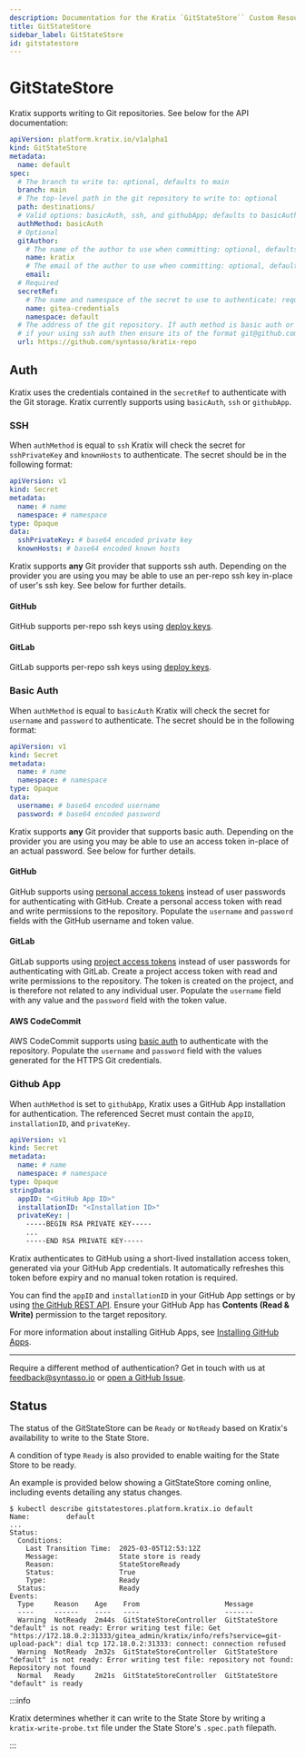```yaml
---
description: Documentation for the Kratix `GitStateStore`` Custom Resource
title: GitStateStore
sidebar_label: GitStateStore
id: gitstatestore
---
```


# GitStateStore

Kratix supports writing to Git repositories. See below for the API documentation:

```yaml
apiVersion: platform.kratix.io/v1alpha1
kind: GitStateStore
metadata:
  name: default
spec:
  # The branch to write to: optional, defaults to main
  branch: main
  # The top-level path in the git repository to write to: optional
  path: destinations/
  # Valid options: basicAuth, ssh, and githubApp; defaults to basicAuth
  authMethod: basicAuth
  # Optional
  gitAuthor:
    # The name of the author to use when committing: optional, defaults to kratix
    name: kratix
    # The email of the author to use when committing: optional, defaults to empty
    email:
  # Required
  secretRef:
    # The name and namespace of the secret to use to authenticate: required
    name: gitea-credentials
    namespace: default
  # The address of the git repository. If auth method is basic auth or githubApp, use `http`/`https` format: required
  # if your using ssh auth then ensure its of the format git@github.com:<org>/<repo>.git
  url: https://github.com/syntasso/kratix-repo
```

## Auth

Kratix uses the credentials contained in the `secretRef` to authenticate with the
Git storage. Kratix currently supports using `basicAuth`, `ssh` or `githubApp`.

### SSH
When `authMethod` is equal to `ssh` Kratix will check the secret for `sshPrivateKey` and `knownHosts`
to authenticate. The secret should be in the following format:
```yaml
apiVersion: v1
kind: Secret
metadata:
  name: # name
  namespace: # namespace
type: Opaque
data:
  sshPrivateKey: # base64 encoded private key
  knownHosts: # base64 encoded known hosts
```
Kratix supports **any** Git provider that supports ssh auth. Depending on the provider
you are using you may be able to use an per-repo ssh key in-place of user's ssh key.
See below for further details.

#### GitHub
GitHub supports per-repo ssh keys using [deploy keys](https://docs.github.com/en/rest/deploy-keys/deploy-keys?apiVersion=2022-11-28).

#### GitLab
GitLab supports per-repo ssh keys using [deploy keys](https://docs.gitlab.com/ee/user/project/deploy_keys/).

### Basic Auth
When `authMethod` is equal to `basicAuth` Kratix will check the secret for `username`
and `password` to authenticate. The secret should be in the following format:

```yaml
apiVersion: v1
kind: Secret
metadata:
  name: # name
  namespace: # namespace
type: Opaque
data:
  username: # base64 encoded username
  password: # base64 encoded password
```

Kratix supports **any** Git provider that supports basic auth. Depending on the provider
you are using you may be able to use an access token in-place of an actual password.
See below for further details.

#### GitHub

GitHub supports using [personal access tokens](https://docs.github.com/en/authentication/keeping-your-account-and-data-secure/creating-a-personal-access-token)
instead of user passwords for authenticating with GitHub. Create a personal access token
with read and write permissions to the repository. Populate the `username` and `password`
fields with the GitHub username and token value.

#### GitLab

GitLab supports using [project access tokens](https://docs.gitlab.com/ee/user/project/settings/project_access_tokens.html)
instead of user passwords for authenticating with GitLab. Create a project access token
with read and write permissions to the repository. The token is created on the project, and is therefore
not related to any individual user. Populate the `username` field with any value and
the `password` field with the token value.

#### AWS CodeCommit

AWS CodeCommit supports using [basic
auth](https://docs.aws.amazon.com/codecommit/latest/userguide/setting-up-gc.html?icmpid=docs_acc_console_connect_np#setting-up-gc-iam)
to authenticate with the repository. Populate the `username` and `password`
field with the values generated for the HTTPS Git credentials.

### Github App

When `authMethod` is set to `githubApp`, Kratix uses a GitHub App installation for authentication.
The referenced Secret must contain the `appID`, `installationID`, and `privateKey`.
```yaml
apiVersion: v1
kind: Secret
metadata:
  name: # name
  namespace: # namespace
type: Opaque
stringData:
  appID: "<GitHub App ID>"
  installationID: "<Installation ID>"
  privateKey: |
    -----BEGIN RSA PRIVATE KEY-----
    ...
    -----END RSA PRIVATE KEY-----
```

Kratix authenticates to GitHub using a short-lived installation access token, generated via your GitHub App credentials.
It automatically refreshes this token before expiry and no manual token rotation is required.

You can find the `appID` and `installationID` in your GitHub App settings or by using  [the GitHub REST API](https://docs.github.com/en/rest/apps/apps?apiVersion=2022-11-28).
Ensure your GitHub App has **Contents (Read & Write)** permission to the target repository.

For more information about installing GitHub Apps, see [Installing GitHub Apps](https://docs.github.com/en/developers/apps/managing-github-apps/installing-github-apps).

---

Require a different method of authentication? Get in touch with us at
[feedback@syntasso.io](mailto:feedback@syntasso.io?subject=Kratix%20Feedback)
or [open a GitHub Issue](https://github.com/syntasso/kratix/issues/new).

## Status

The status of the GitStateStore can be `Ready` or `NotReady` based on Kratix's availability to write to the State Store.

A condition of type `Ready` is also provided to enable waiting for the State Store to be ready.

An example is provided below showing a GitStateStore coming online, including events detailing any status changes.

```
$ kubectl describe gitstatestores.platform.kratix.io default
Name:         default
...
Status:
  Conditions:
    Last Transition Time:  2025-03-05T12:53:12Z
    Message:               State store is ready
    Reason:                StateStoreReady
    Status:                True
    Type:                  Ready
  Status:                  Ready
Events:
  Type     Reason    Age    From                     Message
  ----     ------    ----   ----                     -------
  Warning  NotReady  2m44s  GitStateStoreController  GitStateStore "default" is not ready: Error writing test file: Get "https://172.18.0.2:31333/gitea_admin/kratix/info/refs?service=git-upload-pack": dial tcp 172.18.0.2:31333: connect: connection refused
  Warning  NotReady  2m32s  GitStateStoreController  GitStateStore "default" is not ready: Error writing test file: repository not found: Repository not found
  Normal   Ready     2m21s  GitStateStoreController  GitStateStore "default" is ready
```

:::info

Kratix determines whether it can write to the State Store by writing a `kratix-write-probe.txt` file under the State Store's `.spec.path` filepath.

:::